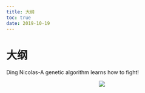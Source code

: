 ```yaml
---
title: 大纲
toc: true
date: 2019-10-19
---
```

# 大纲

Ding Nicolas-A genetic algorithm learns how to fight!

<center>

![](http://images.iterate.site/blog/image/20191019190036.gif?imageslim)

</center>
